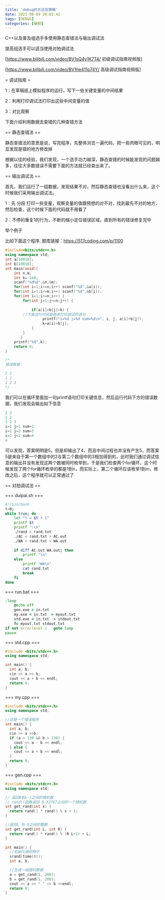 ```yaml
---
title: 'debug的方法及策略'
date: 2021-08-09 20:02:42
tags: [DEBUG]
categories: [编程]
---
```

C++以及普及组选手多使用静态查错法与输出调试法

提高组选手可以适当使用对拍调试法

[https://www.bilibili.com/video/BV1sQ4y1K7T4/ 初级调试指南视频版]

[https://www.bilibili.com/video/BV1he411p74Y/ 高级调试指南视频版]

= 调试指南 =

1：在草稿纸上模拟程序的运行，写下一些关键变量的中间结果

2：利用打印调试法打印出这些中间变量的值

3：对比观察

<!-- more -->

下面介绍利用数据去查错的几种查错方法

== 静态查错法 ==

静态查错法的意思是说，写完程序，先整体浏览一遍代码，把一些肉眼可见的，明显发现是错的地方修改掉

根据以往的经验，我们发现，一个选手功力越深，静态查错的时候能发现的问题越多，往往大多数错误不需要下面的方法就已经查出来了。

== 输出调试法 ==

首先，我们运行了一组数据，发现结果不对，然后静态查错也没看出什么来，这个时候我们采用输出调试法。

1：先 分段  打印一些变量，观察变量的值跟预想的对不对，找到最先不对的地方，然后检查，这个时候下面的代码就不用看了

2：不停的重复1的行为，不断的缩小定位错误区域，直到所有的错误修复完毕

举个例子

比如下面这个程序, 题库链接：https://517coding.com/p/1100

```c++
#include<bits/stdc++.h>
using namespace std;
int a[10010];
int b[10010];
int main(void){
	int n,m;
	int k=-1e9;
	scanf("%d%d",&n,&m);
	for(int i=1;i<=n;i++) scanf("%d",&a[i]);
	for(int i=1;i<=m;i++) scanf("%d",&b[i]);
	for(int i=1;i<=n;i++) {
		for(int j=1;j<=n;j++) {
		    
			if(a[i]+b[j]>k) { 
		//下面这行代码是用来打印调试的语句
			     printf("i=%d j=%d sum=%d\n", i, j, a[i]+b[j]);
			     k=a[i]+b[j];
			}
		}
       }
	printf("%d",k);
	return 0;
}

/*
错误数据：

2 3
1 2
1 2 3
*/
```

我们可以在循环里面加一句printf语句打印关键信息，然后运行代码下方的错误数据，我们发现会输出如下信息

```c++
2 3
1 2
1 2 3
i=1 j=1 sum=2
i=1 j=2 sum=3
i=2 j=2 sum=4
4
```

可以发现，答案明明是5，但是却输出了4，而且中间过程也并没有产生5，而答案5是来自于第一个数组中的2与第二个数组中的3相加得到的，此时我们通过调试信息的输出并没有发现这两个数被同时枚举到，于是我们检查两个for循环，这个时候发现了两个for循环枚举的都是1到n，而实际上，第二个循环应该枚举1到m，修改之后，这个程序就可以正常通过了

== 对拍调试法 ==

=== duipai.sh ===

```sh
#!/bin/bash
t=0;
while true; do
    let "t = $t + 1"
    printf $t
    printf ":\n"
    ./rand > rand.txt
    ./AC < rand.txt > AC.out
    ./WA < rand.txt > WA.out
   
    if diff AC.out WA.out; then
        printf "\n"
    else
        printf "WA\n"
        cat rand.txt
        break
    fi
done
```

=== run.bat ===

```bat
:loop 
    @echo off   
    gen.exe > in.txt                     
    my.exe < in.txt  > myout.txt     
    std.exe < in.txt  > stdout.txt
    fc myout.txt stdout.txt              
if not errorlevel 1   goto loop         
pause
```

=== std.cpp ===

```c++
#include <bits/stdc++.h>
using namespace std;

int main() {
  int a, b;
  cin >> a >> b;
  cout << a + b << endl;
  return 0;
}
```

=== my.cpp ===

```c++
#include <bits/stdc++.h>
using namespace std;

//这是一个错误程序
int main() {
  int a, b;
  cin >> a >>b;
  if (a > 130 && b > 130) {
    cout << a - b << endl;
  } else {
    cout << a + b << endl;
  }
  return 0;
}
```

=== gen.cpp ===

```c++
#include <bits/stdc++.h>
using namespace std;

// 返回0到x-1之间的随机数
// rand()函数返回 0-32767之间的一个随机数
int get_rand(int x) {
  return rand() * rand() % x + 1;
}

//返回L 到 R之间的整数
int get_rand(int L, int R) {
  return rand() * rand() % (R-L+1) + L;
}

int main() {
  //初始化随机种子
  srand(time(0));
  int a, b;

  //生成一组随机数据
  a = get_rand(1, 200);
  b = get_rand(1, 200);
  cout << a << " " << b <<endl;
  return 0;
}

```
